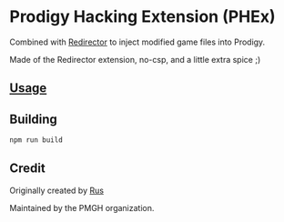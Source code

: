 # Prodigy Hacking Extension (PHEx)

Combined with [Redirector](https://github.com/Prodigy-Hacking/Redirector) to inject modified game files into Prodigy.

Made of the Redirector extension, no-csp, and a little extra spice ;)

## [Usage](https://github.com/Prodigy-Hacking/ProdigyMathGameHacking/wiki/How-to-install-hacks)

## Building

```cmd
npm run build
```

## Credit

Originally created by [Rus](github.com/UntrustableRus/)

Maintained by the PMGH organization.
